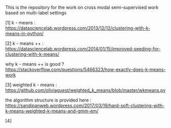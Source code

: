 This is the repository for the work on cross modal semi-supervised work 
based on multi-label settings

[1] k - means : https://datasciencelab.wordpress.com/2013/12/12/clustering-with-k-means-in-python/

[2] k - means ++ : https://datasciencelab.wordpress.com/2014/01/15/improved-seeding-for-clustering-with-k-means/

why k - means ++ is good ?
https://stackoverflow.com/questions/5466323/how-exactly-does-k-means-work

[3] weighted k - means : https://github.com/oliviaguest/weighted_k_means/blob/master/wkmeans.py

the algorithm structure is provided here : 
https://sandipanweb.wordpress.com/2017/03/19/hard-soft-clustering-with-k-means-weighted-k-means-and-gmm-em/

[4] 
